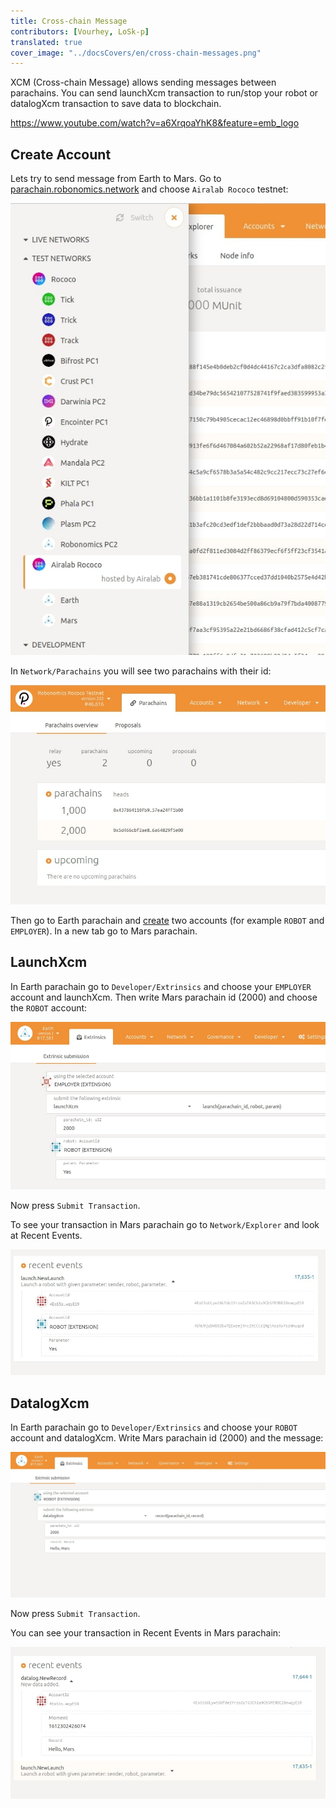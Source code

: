 ```yaml
---
title: Cross-chain Message
contributors: [Vourhey, LoSk-p]
translated: true
cover_image: "../docsCovers/en/cross-chain-messages.png"
---
```


XCM (Cross-chain Message) allows sending messages between parachains. You can send launchXcm transaction to run/stop your robot or datalogXcm transaction to save data to blockchain.

https://www.youtube.com/watch?v=a6XrqoaYhK8&feature=emb_logo

## Create Account

Lets try to send message from Earth to Mars.
Go to [parachain.robonomics.network](https://parachain.robonomics.network/#/explorer) and choose `Airalab Rococo` testnet:

![testnets](../images/cross-chain/testnet.jpg)

In `Network/Parachains` you will see two parachains with their id:

![ids](../images/cross-chain/Parachains_id.jpg)

Then go to Earth parachain and [create](https://wiki.robonomics.network/docs/create-account-in-dapp/) two accounts (for example `ROBOT` and `EMPLOYER`). In a new tab go to Mars parachain.

## LaunchXcm

In Earth parachain go to `Developer/Extrinsics` and choose your `EMPLOYER` account and launchXcm. Then write Mars parachain id (2000) and choose the `ROBOT` account:

![launch](../images/cross-chain/launch.jpg)

Now press `Submit Transaction`.

To see your transaction in Mars parachain go to `Network/Explorer` and look at Recent Events.

![recent_launch](../images/cross-chain/recent_launch.jpg)

## DatalogXcm

In Earth parachain go to `Developer/Extrinsics` and choose your `ROBOT` account and datalogXcm. Write Mars parachain id (2000) and the message:

![datalog](../images/cross-chain/datalog.jpg)

Now press `Submit Transaction`.

You can see your transaction in Recent Events in Mars parachain:

![recent_datalog](../images/cross-chain/recent_datalog.jpg)


